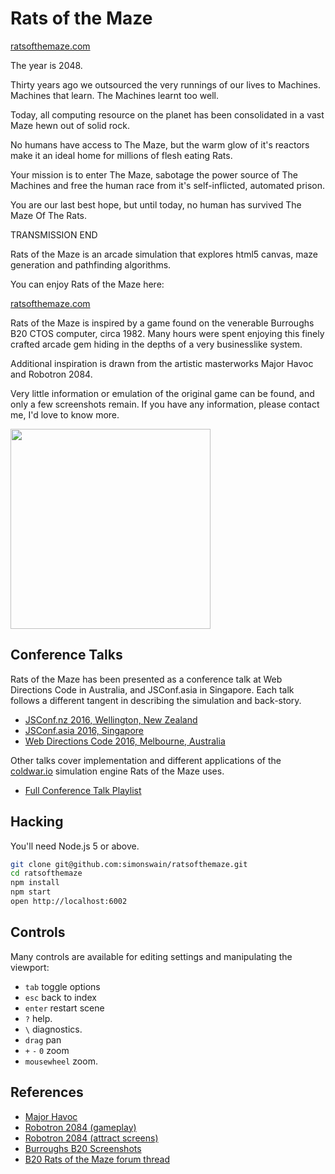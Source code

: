 # Rats of the Maze

[ratsofthemaze.com](https://ratsofthemaze.com)

The year is 2048.

Thirty years ago we outsourced the very runnings of our lives to Machines. Machines that learn. The Machines learnt too well.

Today, all computing resource on the planet has been consolidated in a vast Maze hewn out of solid rock.

No humans have access to The Maze, but the warm glow of it's reactors make it an ideal home for millions of flesh eating Rats.

Your mission is to enter The Maze, sabotage the power source of The Machines and free the human race from it's self-inflicted, automated prison.

You are our last best hope, but until today, no human has survived The Maze Of The Rats.

TRANSMISSION END

Rats of the Maze is an arcade simulation that explores html5 canvas, maze generation and pathfinding algorithms.

You can enjoy Rats of the Maze here:

[ratsofthemaze.com](https://ratsofthemaze.com)

Rats of the Maze is inspired by a game found on the venerable Burroughs B20 CTOS computer, circa 1982. Many hours were spent enjoying this finely crafted arcade gem hiding in the depths of a very businesslike system.

Additional inspiration is drawn from the artistic masterworks Major Havoc and Robotron 2084.

Very little information or emulation of the original game can be found, and only a few screenshots remain. If you have any information, please contact me, I'd love to know more.

<img src="https://i.imgur.com/Y2z4PWC.jpg" width="320">

## Conference Talks

Rats of the Maze has been presented as a conference talk at Web Directions Code in Australia, and JSConf.asia in Singapore. Each talk follows a different tangent in describing the simulation and back-story.

* [JSConf.nz 2016, Wellington, New Zealand](https://www.youtube.com/watch?v=0bvNxRIQn_4&list=PLyQxsMpCC-uKSLgur-Yocgu2wgzGpKxlo&index=2)
* [JSConf.asia 2016, Singapore](https://www.youtube.com/watch?v=-IvDnvtJ93s&t=491s&index=1&list=PLyQxsMpCC-uKSLgur-Yocgu2wgzGpKxlo)
* [Web Directions Code 2016, Melbourne, Australia](https://www.youtube.com/watch?v=44Gsb4AqUh0&t=13s&index=5&list=PLyQxsMpCC-uKSLgur-Yocgu2wgzGpKxlo)


Other talks cover implementation and different applications of the [coldwar.io](coldwar.io) simulation engine Rats of the Maze uses.

* [Full Conference Talk Playlist](https://www.youtube.com/playlist?list=PLyQxsMpCC-uKSLgur-Yocgu2wgzGpKxlo)

## Hacking

You'll need Node.js 5 or above.

```bash
git clone git@github.com:simonswain/ratsofthemaze.git
cd ratsofthemaze
npm install
npm start
open http://localhost:6002
```

## Controls

Many controls are available for editing settings and manipulating the viewport:

* `tab` toggle options
* `esc` back to index
* `enter` restart scene
* `?` help.
* `\` diagnostics.
* `drag` pan
* `+` `-` `0` zoom
* `mousewheel` zoom.

## References

* [Major Havoc](https://www.youtube.com/watch?v=rbq1LE9MJc0)
* [Robotron 2084 (gameplay)](https://www.youtube.com/watch?v=T9kXKzYorFo)
* [Robotron 2084 (attract screens)](https://www.youtube.com/watch?v=l800GL6NQPY)
* [Burroughs B20 Screenshots](http://bitsavers.informatik.uni-stuttgart.de/pdf/convergent/ngen/screenshots)
* [B20 Rats of the Maze forum thread](https://groups.google.com/forum/#!topic/comp.sys.unisys/0Up9DnCHDh4)
